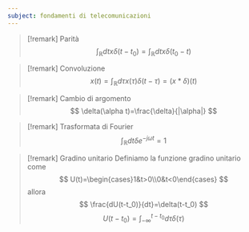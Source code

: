 ```yaml
---
subject: fondamenti di telecomunicazioni
---
```

> [!remark] Parità
> $$
> \int_\mathbb{R}dtx\delta(t-t_0)=\int_\mathbb{R}dtx\delta(t_0-t)
> $$

> [!remark] Convoluzione
> $$
> x(t)=\int_\mathbb{R}d\tau x(\tau)\delta(t-\tau)=(x*\delta)(t)
> $$

> [!remark] Cambio di argomento
> $$
> \delta(\alpha t)=\frac{\delta}{|\alpha|}
> $$

> [!remark] Trasformata di Fourier
> $$
> \int_\mathbb{R}dt\delta e^{-j\omega t}=1
> $$

> [!remark] Gradino unitario
> Definiamo la funzione gradino unitario come
> $$
> U(t)=\begin{cases}1&t>0\\0&t<0\end{cases}
> $$
> allora
> $$
> \frac{dU(t-t_0)}{dt}=\delta(t-t_0)
> $$
> $$
> U(t-t_0)=\int_{-\infty}^{t-t_0}d\tau\delta(\tau)
> $$